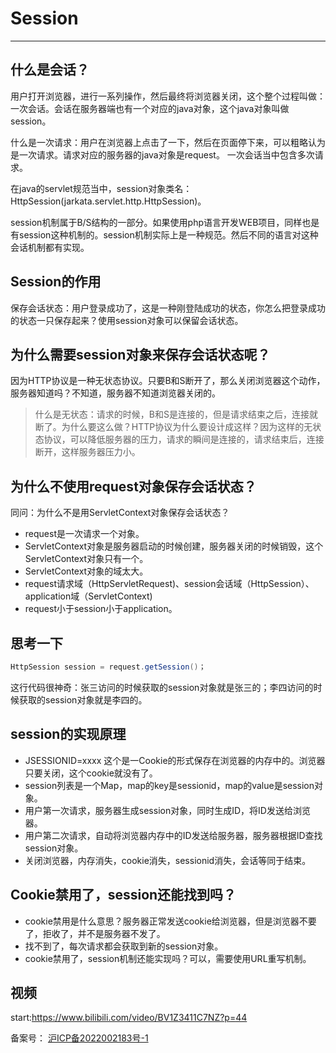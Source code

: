  
# Session
--- 

## 什么是会话？
用户打开浏览器，进行一系列操作，然后最终将浏览器关闭，这个整个过程叫做：一次会话。会话在服务器端也有一个对应的java对象，这个java对象叫做session。  

什么是一次请求：用户在浏览器上点击了一下，然后在页面停下来，可以粗略认为是一次请求。请求对应的服务器的java对象是request。  一次会话当中包含多次请求。

在java的servlet规范当中，session对象类名：HttpSession(jarkata.servlet.http.HttpSession)。  

session机制属于B/S结构的一部分。如果使用php语言开发WEB项目，同样也是有session这种机制的。session机制实际上是一种规范。然后不同的语言对这种会话机制都有实现。

## Session的作用

保存会话状态：用户登录成功了，这是一种刚登陆成功的状态，你怎么把登录成功的状态一只保存起来？使用session对象可以保留会话状态。

## 为什么需要session对象来保存会话状态呢？

因为HTTP协议是一种无状态协议。只要B和S断开了，那么关闭浏览器这个动作，服务器知道吗？不知道，服务器不知道浏览器关闭的。
>什么是无状态：请求的时候，B和S是连接的，但是请求结束之后，连接就断了。为什么要这么做？HTTP协议为什么要设计成这样？因为这样的无状态协议，可以降低服务器的压力，请求的瞬间是连接的，请求结束后，连接断开，这样服务器压力小。

## 为什么不使用request对象保存会话状态？

同问：为什么不是用ServletContext对象保存会话状态？

* request是一次请求一个对象。  
* ServletContext对象是服务器启动的时候创建，服务器关闭的时候销毁，这个ServletContext对象只有一个。  
* ServletContext对象的域太大。  
* request请求域（HttpServletRequest)、session会话域（HttpSession）、application域（ServletContext)  
* request小于session小于application。

## 思考一下
```java
HttpSession session = request.getSession()；
```
这行代码很神奇：张三访问的时候获取的session对象就是张三的；李四访问的时候获取的session对象就是李四的。

## session的实现原理

* JSESSIONID=xxxx 这个是一Cookie的形式保存在浏览器的内存中的。浏览器只要关闭，这个cookie就没有了。  
* session列表是一个Map，map的key是sessionid，map的value是session对象。  
* 用户第一次请求，服务器生成session对象，同时生成ID，将ID发送给浏览器。  
* 用户第二次请求，自动将浏览器内存中的ID发送给服务器，服务器根据ID查找session对象。  
* 关闭浏览器，内存消失，cookie消失，sessionid消失，会话等同于结束。

## Cookie禁用了，session还能找到吗？

* cookie禁用是什么意思？服务器正常发送cookie给浏览器，但是浏览器不要了，拒收了，并不是服务器不发了。  
* 找不到了，每次请求都会获取到新的session对象。  
* cookie禁用了，session机制还能实现吗？可以，需要使用URL重写机制。

## 视频

start:https://www.bilibili.com/video/BV1Z3411C7NZ?p=44

<div style="margin: 0px;">
    备案号：
    <a href="https://beian.miit.gov.cn/" target="_blank">
        <!-- <img src="https://api.azpay.cn/808/1.png" style="height: 20px;"> -->沪ICP备2022002183号-1
    </a >
</div>


